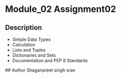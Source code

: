 # Module_02 Assignment02
## Description
- Simple Data Types
- Calculation
- Lists and Tuples
- Dictionaries and Sets
- Documentation and PEP 8 Standards

## Author
Shaganpreet singh sran